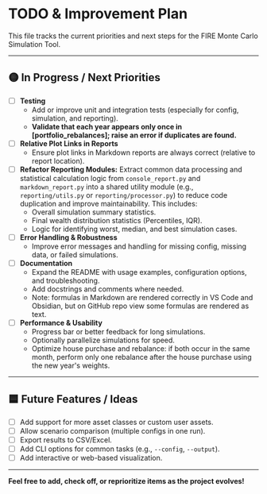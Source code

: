 # TODO & Improvement Plan

This file tracks the current priorities and next steps for the FIRE Monte Carlo Simulation Tool.

---

## 🟡 In Progress / Next Priorities

- [ ] **Testing**
  - Add or improve unit and integration tests (especially for config, simulation, and reporting).
  - **Validate that each year appears only once in [portfolio_rebalances]; raise an error if
    duplicates are found.**
- [ ] **Relative Plot Links in Reports**
  - Ensure plot links in Markdown reports are always correct (relative to report location).
- [ ] **Refactor Reporting Modules:** Extract common data processing and statistical calculation
      logic from `console_report.py` and `markdown_report.py` into a shared utility module (e.g.,
      `reporting/utils.py` or `reporting/processor.py`) to reduce code duplication and improve
      maintainability. This includes:
  - Overall simulation summary statistics.
  - Final wealth distribution statistics (Percentiles, IQR).
  - Logic for identifying worst, median, and best simulation cases.
- [ ] **Error Handling & Robustness**
  - Improve error messages and handling for missing config, missing data, or failed simulations.
- [ ] **Documentation**
  - Expand the README with usage examples, configuration options, and troubleshooting.
  - Add docstrings and comments where needed.
  - Note: formulas in Markdown are rendered correctly in VS Code and Obsidian, but on GitHub repo
    view some formulas are rendered as text.
- [ ] **Performance & Usability**
  - Progress bar or better feedback for long simulations.
  - Optionally parallelize simulations for speed.
  - Optimize house purchase and rebalance: if both occur in the same month, perform only one
    rebalance after the house purchase using the new year's weights.

---

## 🟦 Future Features / Ideas

- [ ] Add support for more asset classes or custom user assets.
- [ ] Allow scenario comparison (multiple configs in one run).
- [ ] Export results to CSV/Excel.
- [ ] Add CLI options for common tasks (e.g., `--config`, `--output`).
- [ ] Add interactive or web-based visualization.

---

**Feel free to add, check off, or reprioritize items as the project evolves!**
